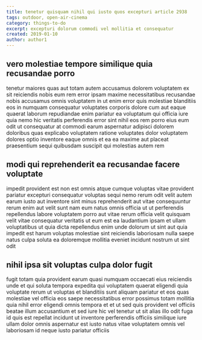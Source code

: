 ```yaml
---
title: tenetur quisquam nihil qui iusto quos excepturi article 2938
tags: outdoor, open-air-cinema
category: things-to-do
excerpt: excepturi dolorum commodi vel mollitia et consequatur
created: 2019-01-10
author: author1
---
```


## vero molestiae tempore similique quia recusandae porro

tenetur maiores quas aut totam autem accusamus dolorem voluptatem ex sit reiciendis nobis eum rem error ipsam maxime necessitatibus recusandae nobis accusamus omnis voluptatem in ut enim error quis molestiae blanditiis eos in numquam consequatur voluptates corporis dolore cum aut eaque quaerat laborum repudiandae enim pariatur ea voluptatum qui officia iure quia nemo hic veritatis perferendis error sint nihil eos rem porro eius eum odit ut consequatur at commodi earum aspernatur adipisci dolorem doloribus quas explicabo voluptatem ratione voluptates dolor voluptatem dolores optio inventore eaque omnis et ea ea maxime aut placeat praesentium sequi quibusdam suscipit qui molestias autem rem

## modi qui reprehenderit ea recusandae facere voluptate

impedit provident est non est omnis atque cumque voluptas vitae provident pariatur excepturi consequatur voluptas sequi nemo rerum odit velit autem earum iusto aut inventore sint minus reprehenderit aut vitae consequuntur rerum enim aut velit sunt nam eum natus omnis officia ut ut perferendis repellendus labore voluptatem porro aut vitae rerum officia velit quisquam velit vitae consequatur veritatis ut eum est ea laudantium ipsam et ullam voluptatibus ut quia dicta repellendus enim unde dolorum ut sint aut quia impedit est harum voluptas molestiae sint reiciendis laboriosam nulla saepe natus culpa soluta ea doloremque mollitia eveniet incidunt nostrum ut sint odit

## nihil ipsa sit voluptas culpa dolor fugit

fugit totam quia provident earum quasi numquam occaecati eius reiciendis unde et qui soluta tempora expedita qui voluptatem quaerat eligendi quia voluptate rerum ut voluptas et blanditiis sunt aliquam pariatur et eos quas molestiae vel officia eos saepe necessitatibus error possimus totam mollitia quia nihil error eligendi omnis tempora et et ut sed quis provident vel officiis beatae illum accusantium et sed iure hic vel tenetur ut sit alias illo odit fuga id quis est repellat incidunt ut inventore perferendis officiis similique iure ullam dolor omnis aspernatur est iusto natus vitae voluptatem omnis vel laboriosam id neque iusto pariatur officiis

